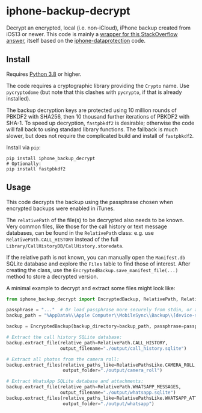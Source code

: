 # iphone-backup-decrypt

Decrypt an encrypted, local (i.e. non-iCloud), iPhone backup created from iOS13 or newer.
This code is mainly a [wrapper for this StackOverflow answer](https://stackoverflow.com/a/13793043),
itself based on the [iphone-dataprotection](https://code.google.com/p/iphone-dataprotection/) code.

## Install

Requires [Python 3.8](https://www.python.org/) or higher.

The code requires a cryptographic library providing the `Crypto` name. 
Use `pycryptodome` (but note that this clashes with `pycrypto`, if that is already installed).

The backup decryption keys are protected using 10 million rounds of PBKDF2 with SHA256, then 10 thousand further iterations of PBKDF2 with SHA-1.
To speed up decryption, `fastpbkdf2` is desirable; otherwise the code will fall back to using standard library functions.
The fallback is much slower, but does not require the complicated build and install of `fastpbkdf2`.

Install via `pip`:
```shell script
pip install iphone_backup_decrypt
# Optionally:
pip install fastpbkdf2
```

## Usage

This code decrypts the backup using the passphrase chosen when encrypted backups were enabled in iTunes.

The `relativePath` of the file(s) to be decrypted also needs to be known.
Very common files, like those for the call history or text message databases, can be found in the `RelativePath` class: e.g. use `RelativePath.CALL_HISTORY` instead of the full `Library/CallHistoryDB/CallHistory.storedata`.

If the relative path is not known, you can manually open the `Manifest.db` SQLite database and explore the `Files` table to find those of interest.
After creating the class, use the `EncryptedBackup.save_manifest_file(...)` method to store a decrypted version.

A minimal example to decrypt and extract some files might look like:
```python
from iphone_backup_decrypt import EncryptedBackup, RelativePath, RelativePathsLike

passphrase = "..."  # Or load passphrase more securely from stdin, or a file, etc.
backup_path = "%AppData%\\Apple Computer\\MobileSync\\Backup\\[device-specific-hash]"

backup = EncryptedBackup(backup_directory=backup_path, passphrase=passphrase)

# Extract the call history SQLite database:
backup.extract_file(relative_path=RelativePath.CALL_HISTORY, 
                    output_filename="./output/call_history.sqlite")

# Extract all photos from the camera roll:
backup.extract_files(relative_paths_like=RelativePathsLike.CAMERA_ROLL,
                     output_folder="./output/camera_roll")

# Extract WhatsApp SQLite database and attachments:
backup.extract_file(relative_path=RelativePath.WHATSAPP_MESSAGES,
                    output_filename="./output/whatsapp.sqlite")
backup.extract_files(relative_paths_like=RelativePathsLike.WHATSAPP_ATTACHMENTS,
                     output_folder="./output/whatsapp")
```